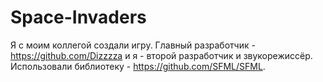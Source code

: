 # Space-Invaders
Я с моим коллегой создали игру. Главный разработчик - https://github.com/Dizzzza и я - второй разработчик и звукорежиссёр. Использовали библиотеку - https://github.com/SFML/SFML.

